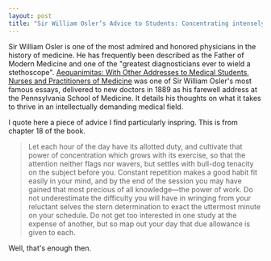 ```yaml
---
layout: post
title: "Sir William Osler’s Advice to Students: Concentrating intensely on one thing at a time"
---
```

Sir William Osler is one of the most admired and honored physicians in the history of medicine. He has frequently been described as the Father of Modern Medicine and one of the "greatest diagnosticians ever to wield a stethoscope". [Aequanimitas: With Other Addresses to Medical Students, Nurses and Practitioners of Medicine](https://archive.org/details/aequanimitaswit04oslegoog/page/n394/mode/2up/search/bull+dog) was one of Sir William Osler's most famous essays, delivered to new doctors in 1889 as his farewell address at the Pennsylvania School of Medicine. It details his thoughts on what it takes to thrive in an intellectually demanding medical field.

I quote here a piece of advice I find particularly inspring. This is from chapter 18 of the book.
> Let each hour of the day have its allotted duty, and cultivate that power of concentration which grows with its exercise, so that the attention neither flags nor wavers, but settles with bull-dog tenacity on the subject before you. Constant repetition makes a good habit fit easily in your mind, and by the end of the session you may have gained that most precious of all knowledge—the power of work. Do not underestimate the difficulty you will have in wringing from your reluctant selves the stern determination to exact the uttermost minute on your schedule. Do not get too interested in one study at the expense of another, but so map out your day that due allowance is given to each.

Well, that's enough then.